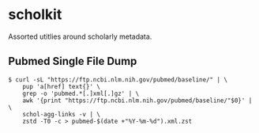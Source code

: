 # scholkit

Assorted utitlies around scholarly metadata.

## Pubmed Single File Dump

```shell
$ curl -sL "https://ftp.ncbi.nlm.nih.gov/pubmed/baseline/" | \
    pup 'a[href] text{}' \
    grep -o 'pubmed.*[.]xml[.]gz' | \
    awk '{print "https://ftp.ncbi.nlm.nih.gov/pubmed/baseline/"$0}' | \
    schol-agg-links -v | \
    zstd -T0 -c > pubmed-$(date +"%Y-%m-%d").xml.zst
```
